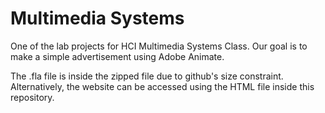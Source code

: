# Multimedia Systems
One of the lab projects for HCI Multimedia Systems Class. Our goal is to make a simple advertisement using Adobe Animate.

The .fla file is inside the zipped file due to github's size constraint. Alternatively, the website can be accessed using the HTML file inside this repository.
